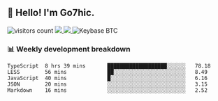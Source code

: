 ## 👋 Hello! I'm Go7hic.

 ![visitors count](https://visitors-by-url-pls-dont-use-this-in-your-repo.vercel.app/Go7hic-github-readme)
 <a href="https://twitter.com/Go7hic">
    <img src="https://img.shields.io/badge/-@Go7hic-1ca0f1?style=flat-square&labelColor=1ca0f1&logo=twitter&logoColor=white&link=https://twitter.com/Go7hic">
   <a/>
   <a href="mailto:gtfx0209@gmail.com">
    <img src="https://img.shields.io/badge/-gtfx0209@gmail.com-c14438?style=flat-square&logo=Gmail&logoColor=white&link=mailto:gtfx0209@gmail.com">
   <a/>
    ![Keybase BTC](https://img.shields.io/keybase/btc/Go7hic)
 <!--
🔭 I’m currently working
🌱 I’m currently learning
💬 Ask me about 
📫 How to reach me: 
⚡ Fun fact: 
-->
 <!--
![My Github Stats](https://github-readme-stats.vercel.app/api?username=Go7hic&show_icons=true&count_private=true)

-->

### 📊 Weekly development breakdown
<!--START_SECTION:waka-->
```text
TypeScript  8 hrs 39 mins       ███████████████████░░░░░░   78.18 
LESS        56 mins             ██░░░░░░░░░░░░░░░░░░░░░░░   8.49 
JavaScript  40 mins             █░░░░░░░░░░░░░░░░░░░░░░░░   6.16 
JSON        20 mins             ░░░░░░░░░░░░░░░░░░░░░░░░░   3.15 
Markdown    16 mins             ░░░░░░░░░░░░░░░░░░░░░░░░░   2.52
```
<!--END_SECTION:waka-->


